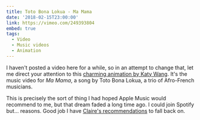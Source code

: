 ```yaml
---
title: Toto Bona Lokua - Ma Mama
date: '2018-02-15T23:00:00'
link: https://vimeo.com/249393804
embed: true
tags:
  - Video
  - Music videos
  - Animation
---
```

I haven't posted a video here for a while, so in an attempt to change that, let me direct your attention to this [charming animation by Katy Wang][1]. It's the music video for <cite>Ma Mama</cite>, a song by Toto Bona Lokua, a trio of Afro-French musicians.

This is precisely the sort of thing I had hoped Apple Music would recommend to me, but that dream faded a long time ago. I could join Spotify but... reasons. Good job I have [Claire's recommendations][2] to fall back on.

[1]: https://www.itsnicethat.com/articles/katy-wang-toto-bona-lokua-ma-mama-animation-181217
[2]: http://loobylu.com/2018/02/katy-wang-animation/
